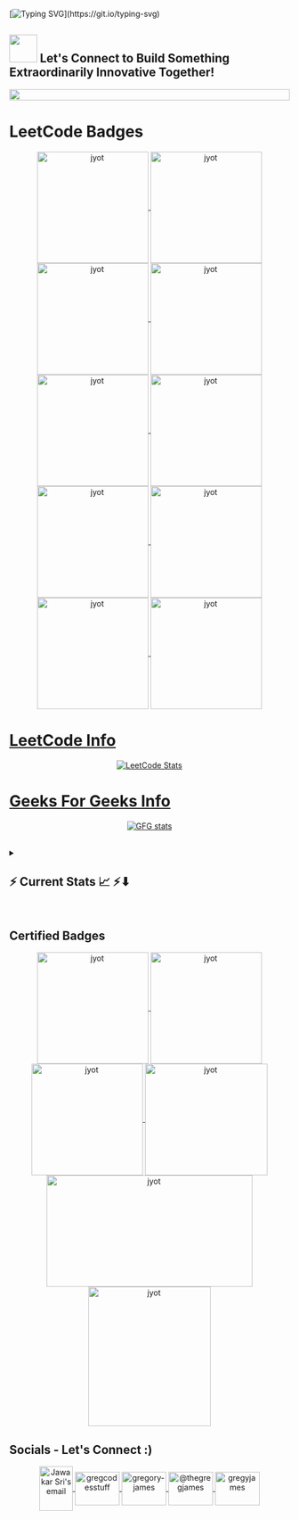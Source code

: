 

[![Typing SVG](https://readme-typing-svg.herokuapp.com?font=Fira+Code&weight=500&size=30&pause=1000&color=DCFFC7&background=F9FBE700&width=435&lines=Hi!+This+is+Jawa+:};Welcome+,+Collaborating+to+create+innovative+tech;Let's+Connect+Together.)](https://git.io/typing-svg)

## <picture><img src = "https://github.com/7oSkaaa/7oSkaaa/blob/main/Images/about_me.gif?raw=true" width = 50px></picture>  Let's Connect to Build Something Extraordinarily Innovative Together!
<img src="https://i.imgur.com/dBaSKWF.gif" height="20" width="100%">
<h1 align="centre">LeetCode Badges</h1>  
  <p align="center">
    <a href="https://leetcode.com/jawakarsri/" target="_blank">
      <img align="center" src="https://leetcode.com/static/images/badges/2024/gif/2024-02.gif" alt="jyot" height="200" width="200" />
    </a>
    <a href="https://leetcode.com/jawakarsri/" target="_blank">
      <img align="center" src="https://leetcode.com/static/images/badges/2024/gif/2024-03.gif" alt="jyot" height="200" width="200" />
    </a>
    <a href="https://leetcode.com/jawakarsri/" target="_blank">
      <img align="center" src="https://leetcode.com/static/images/badges/2024/gif/2024-07.gif" alt="jyot" height="200" width="200" />
    </a>
    <a href="https://leetcode.com/jawakarsri/" target="_blank">
      <img align="center" src="https://leetcode.com/static/images/badges/2024/gif/2024-08.gif" alt="jyot" height="200" width="200" />
    </a>
    <a href="https://leetcode.com/jawakarsri/" target="_blank">
      <img align="center" src="https://leetcode.com/static/images/badges/2024/gif/2024-09.gif" alt="jyot" height="200" width="200" />
    </a>
    <a href="https://leetcode.com/jawakarsri/" target="_blank">
      <img align="center" src="https://leetcode.com/static/images/badges/2024/gif/2024-10.gif" alt="jyot" height="200" width="200" />
    </a>
    <a href="https://leetcode.com/jawakarsri/" target="_blank">
      <img align="center" src="https://leetcode.com/static/images/badges/2024/gif/2024-11.gif" alt="jyot" height="200" width="200" />
    </a>
    <a href="https://leetcode.com/jawakarsri/" target="_blank">
      <img align="center" src="https://leetcode.com/static/images/badges/2024/gif/2024-12.gif" alt="jyot" height="200" width="200" />
    </a>
    <a href="https://leetcode.com/jawakarsri/" target="_blank">
      <img align="center" src="https://assets.leetcode.com/static_assets/marketing/2024-100.gif" alt="jyot" height="200" width="200" />
    </a>
    <a href="https://leetcode.com/jawakarsri/" target="_blank">
      <img align="center" src="https://assets.leetcode.com/static_assets/marketing/2024-200.gif" alt="jyot" height="200" width="200" />
    </a>
    
  </p>
  <a href="http://leetcode.com/jawakarsri/">
  <h1 align="centre">LeetCode Info</h1>  

  <p align="center">
    <img align="top" flex-grow="1" src="https://leetcard.jacoblin.cool/jawakarsri?theme=light&font=Ubuntu%20Condensed&ext=heatmap" alt="LeetCode Stats" />  
     
  </p>
     <a href="https://www.geeksforgeeks.org/user/jawaharsmacl">
         <h1 align="centre">Geeks For Geeks Info</h1> 
  <p align="center">
    <img src="https://gfgstatscard.vercel.app/jawaharsmacl?theme=light" alt="GFG stats" />
</a>
  </p>
  
<br/>

<div align="left">
    <details>
      <summary>
        <h2>⚡ Current Stats 📈 ⚡⬇</h2>
      </summary>
      <hr style="border-top: 2px solid #ccc; width: 100%; margin: 20px 0;" />
      <a href="https://github.com/jawakarsri/github-readme-stats"><img alt="Adarsh's Github Stats" src="https://github-readme-stats.vercel.app/api?username=jawakarsri&show_icons=true&count_private=true&theme=react&hide_border=true&bg_color=0D1117" /></a>
  <a href="https://github.com/jawakarsri/github-readme-stats"><img alt="jawakarsri's Top Languages" src="https://github-readme-stats.vercel.app/api/top-langs/?username=jawakarsri&langs_count=8&count_private=true&layout=compact&theme=react&hide_border=true&bg_color=0D1117" /></a>
    </details>
    <br/>
  </div>





  <!--
  <div align="center">
        <img src="https://github-readme-stats.vercel.app/api?username=jawakarsri&theme=tokyonight&show_icons=true&hide_border=true&count_private=true" alt="Github Stats">
      </div>
      
  <h2 align="left">⚡ Current Stats ⚡</h2>
  <br>
  <div align="center">
    <img width="390" src="https://streak-stats.demolab.com/?user=jawakarsri&count_private=true&theme=react&border_radius=10" alt="streak stats"/>
    <img width="390" src="https://github-readme-stats.vercel.app/api?username=jawakarsri&show_icons=true&theme=react&rank_icon=github&border_radius=10" alt="readme stats" />
    <img width="325" align="center" src="https://github-readme-stats.vercel.app/api/top-langs/?username=jawakarsri&hide=HTML&langs_count=8&layout=compact&theme=react&border_radius=10&size_weight=0.5&count_weight=0.5&exclude_repo=github-readme-stats" alt="top langs" />
  </div>

  <br/>
  -->


  <h2 align="left">Certified Badges</h2>
  
<p align="center">
    <a href="https://learn.microsoft.com/en-in/users/jawakarsri-8567/credentials/9467e5b897544874" target="_blank">
      <img align="center" src="https://learn.microsoft.com/en-us/media/learn/certification/badges/microsoft-certified-associate-badge.svg" alt="jyot" height="200" width="200" />
    </a>
    <a href="https://learn.microsoft.com/en-in/users/jawakarsri-8567/credentials/c88311d2533d7e16" target="_blank">
      <img align="center" src="https://learn.microsoft.com/en-us/media/learn/certification/badges/microsoft-certified-fundamentals-badge.svg" alt="jyot" height="200" width="200" />
    </a>
    <a href="https://www.credly.com/badges/d917769d-eec6-408e-85fe-5222551967db/public_url" target="_blank">
      <img align="center" src="https://images.credly.com/size/680x680/images/00634f82-b07f-4bbd-a6bb-53de397fc3a6/image.png" alt="jyot" height="200" width="200" />
    </a>
    <a href="https://www.credly.com/badges/e2c5e612-a0b4-4914-86c1-377ffb99b12e/public_url" target="_blank">
      <img align="center" src="https://images.credly.com/size/680x680/images/4dda8ae4-99ee-476c-bca3-6f0adbab42fe/image.png" alt="jyot" height="200" width="220" />
    </a>
    <a href="https://catalog-education.oracle.com/ords/certview/sharebadge?id=62478AF9051BF7F09D24D9798144B68341AE5B77DC30DB9EE58DF12B72C417F7" target="_blank">
      <img align="center" src="https://brm-workforce.oracle.com/pdf/certview/images/OCI2024GAIOCP.png" alt="jyot" height="200" width="370" />
    </a>
    <a href="https://www.credly.com/badges/ccd805ab-f11f-48a9-af1e-776c98adcd74/public_url" target="_blank">
      <img align="center" src="https://images.credly.com/size/220x220/images/024d0122-724d-4c5a-bd83-cfe3c4b7a073/image.png" alt="jyot" height="250" width="220" />
    </a>
  </p>
<h2 align="left">Socials - Let's Connect :)</h2>
<div align="center">
   <!-- Email Icon -->
  <a href="mailto:jawaharsri2003@gmail.com">
    <img align="center" alt="Jawakar Sri's email" width="60px" src="https://res.cloudinary.com/cascandaliato/image/upload/v1608401930/gmail_jxi3lb.svg" height="80" width="100" />
  </a>
  <a href="https://twitter.com/" target="blank">
    <img align="center" src="https://raw.githubusercontent.com/rahuldkjain/github-profile-readme-generator/master/src/images/icons/Social/twitter.svg" alt="gregcodesstuff" height="60" width="80" />
  </a>
  <a href="https://linkedin.com/in/jawakarsri" target="blank">
    <img align="center" src="https://raw.githubusercontent.com/rahuldkjain/github-profile-readme-generator/master/src/images/icons/Social/linked-in-alt.svg" alt="gregory-james" height="60" width="80" />
  </a>
  <a href="https://medium.com/@jawaharsri2003" target="blank">
    <img align="center" src="https://raw.githubusercontent.com/rahuldkjain/github-profile-readme-generator/master/src/images/icons/Social/medium.svg" alt="@thegregjames" height="60" width="80" />
  </a>
  <a href="https://www.leetcode.com/jawakarsri" target="blank">
    <img align="center" src="https://raw.githubusercontent.com/rahuldkjain/github-profile-readme-generator/master/src/images/icons/Social/leet-code.svg" alt="gregyjames" height="60" width="80" />
  </a>
 
</div>

  

  <!--START_SECTION:badges-->
  <!--
  [![Microsoft Certified: Azure Fundamentals](https://images.credly.com/size/110x110/images/be8fcaeb-c769-4858-b567-ffaaa73ce8cf/image.png)](http://www.credly.com/badges/212394bc-88cf-486b-8173-5352bdcd2279 "Microsoft Certified: Azure Fundamentals")
  [![Enterprise Design Thinking Practitioner](https://images.credly.com/size/110x110/images/bc08972c-3c7d-4b99-82a0-c94bcca36674/Badges_v8-07_Practitioner.png)](http://www.credly.com/badges/a52c48a8-eb65-44a5-8f9b-bebd1b08a166 "Enterprise Design Thinking Practitioner")
  [![Microsoft Certified: Power Platform Fundamentals](https://learn.microsoft.com/media/learn/certification/badges/microsoft-certified-associate-badge.svg)](http://www.credly.com/badges/241f540d-c955-42fa-9d89-a5b9f9739fa8 "Microsoft Certified: Power Platform Fundamentals")
  [![Accessibility in Action](https://images.credly.com/size/110x110/images/d807abc0-9201-41a8-ad25-90ed4a69ee51/Acc_Badge_v4.png)](http://www.credly.com/badges/df2ce689-77e0-450e-969c-f1ebade82421 "Accessibility in Action")
  [![CKAD: Certified Kubernetes Application Developer](https://images.credly.com/size/110x110/images/cc8adc83-1dc6-4d57-8e20-22171247e052/blob)](http://www.credly.com/badges/1fff09bf-351d-40d0-bacd-ea286279e39e "CKAD: Certified Kubernetes Application Developer")
  [![Microsoft Global Hackathon 2024](https://images.credly.com/size/110x110/images/ac4d1eba-bbc1-42f9-aa64-d3149a99894a/image.png)](http://www.credly.com/badges/db7a6912-d806-4d10-aa8b-cada62a380d4 "Microsoft Global Hackathon 2024")
  [![Copilot for M365 Achiever Badge - Foundational](https://images.credly.com/size/110x110/images/428e20f1-60eb-4a21-8658-aa92c03ed1c7/image.png)](http://www.credly.com/badges/722f87cc-e28f-4396-9dd7-c8fd890caa4b "Copilot for M365 Achiever Badge - Foundational")
  [![GitHub Actions](https://images.credly.com/size/110x110/images/89efc3e7-842b-4790-b09b-9ea5efc71ec3/image.png)](http://www.credly.com/badges/856b1589-6195-4600-931e-d29f2370d7ef "GitHub Actions")
  [![GitHub Copilot](https://images.credly.com/size/110x110/images/6b924fae-3cd7-4233-b012-97413c62c85d/blob)](http://www.credly.com/badges/d77bee9b-1811-4c98-ad87-fa6f1f9925d9 "GitHub Copilot")
  [![Speaker: KubeCon + CloudNativeCon Europe 2021](https://images.credly.com/size/110x110/images/e4b49587-41a5-495d-8af8-b708c0936723/Speaker_Badge_3-17.png)](http://www.credly.com/badges/75ebd4ad-071e-4c51-8a4a-28b87e849d78 "Speaker: KubeCon + CloudNativeCon Europe 2021")
  [![cdCon 2021 Speaker](https://images.credly.com/size/110x110/images/b972d3cf-1432-4e12-9228-38a8047eacdb/cdccon-badges-02.png)](http://www.credly.com/badges/174ac14c-83ab-4332-a53d-35f04eb0b24b "cdCon 2021 Speaker")
  [![Program Committee Member: KubeCon + CloudNativeCon North America 2021](https://images.credly.com/size/110x110/images/db1a0fb5-712a-419e-b80e-52c97bb6c462/KubeCon_NA_2021_speaker-badges_program-committee-member-2.png)](http://www.credly.com/badges/c2a2e21a-dc13-450b-9e02-246dbce96133 "Program Committee Member: KubeCon + CloudNativeCon North America 2021")
  [![Track Chair: KubeCon + CloudNativeCon Europe 2021](https://images.credly.com/size/110x110/images/bada9959-a6c6-4a63-bdf8-fed2bc980423/Track_Chair_3-17.png)](http://www.credly.com/badges/f79ae7b6-aba6-4a94-ab2e-d95d9e901896 "Track Chair: KubeCon + CloudNativeCon Europe 2021")
  -->
  <!--END_SECTION:badges-->
</div>
